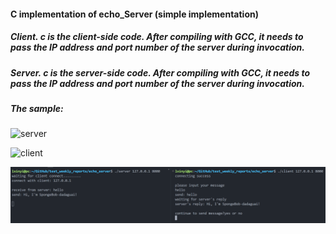 #### C implementation of echo_Server (simple implementation)

##### Client. c is the client-side code. After compiling with GCC, it needs to pass the IP address and port number of the server during invocation.

##### Server. c is the server-side code. After compiling with GCC, it needs to pass the IP address and port number of the server during invocation.

##### The sample:

![server](echo_server/image/client端.png)

![client](echo_server/image/client端.png)

![合并样式](echo_server/image/合并样式.png)



